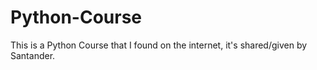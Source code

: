 # Python-Course
This is a Python Course that I found on the internet, it's shared/given by Santander.
